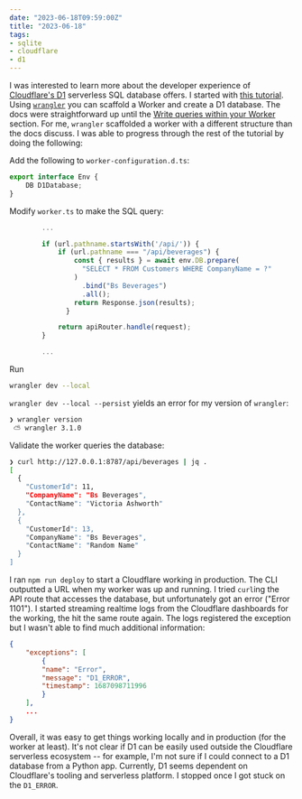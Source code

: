 ```yaml
---
date: "2023-06-18T09:59:00Z"
title: "2023-06-18"
tags:
- sqlite
- cloudflare
- d1
---
```


I was interested to learn more about the developer experience of [Cloudflare's D1](https://developers.cloudflare.com/d1) serverless SQL database offers.
I started with [this tutorial](https://developers.cloudflare.com/d1/get-started/#write-queries-within-your-worker).
Using [`wrangler`](https://developers.cloudflare.com/workers/wrangler/install-and-update/) you can scaffold a Worker and create a D1 database.
The docs were straightforward up until the [Write queries within your
Worker](https://developers.cloudflare.com/d1/get-started/#write-queries-within-your-worker) section.
For me, `wrangler` scaffolded a worker with a different structure than the docs discuss.
I was able to progress through the rest of the tutorial by doing the following:

Add the following to `worker-configuration.d.ts`:

```js
export interface Env {
    DB D1Database;
}
```

Modify `worker.ts` to make the SQL query:

```js
        ...

        if (url.pathname.startsWith('/api/')) {
            if (url.pathname === "/api/beverages") {
                const { results } = await env.DB.prepare(
                  "SELECT * FROM Customers WHERE CompanyName = ?"
                )
                  .bind("Bs Beverages")
                  .all();
                return Response.json(results);
              }

            return apiRouter.handle(request);
        }

        ...
```

Run

```sh
wrangler dev --local
```

`wrangler dev --local --persist` yields an error for my version of `wrangler`:

```sh
❯ wrangler version
 ⛅️ wrangler 3.1.0
```

Validate the worker queries the database:

```sh
❯ curl http://127.0.0.1:8787/api/beverages | jq .
[
  {
    "CustomerId": 11,
    "CompanyName": "Bs Beverages",
    "ContactName": "Victoria Ashworth"
  },
  {
    "CustomerId": 13,
    "CompanyName": "Bs Beverages",
    "ContactName": "Random Name"
  }
]
```

I ran `npm run deploy` to start a Cloudflare working in production.
The CLI outputted a URL when my worker was up and running.
I tried `curl`ing the API route that accesses the database, but unfortunately got an error ("Error 1101").
I started streaming realtime logs from the Cloudflare dashboards for the working, the hit the same route again.
The logs registered the exception but I wasn't able to find much additional information:

```json
{
    "exceptions": [
        {
        "name": "Error",
        "message": "D1_ERROR",
        "timestamp": 1687098711996
        }
    ],
    ...
}
```

Overall, it was easy to get things working locally and in production (for the worker at least).
It's not clear if D1 can be easily used outside the Cloudflare serverless ecosystem -- for example, I'm not sure if I could connect to a D1 database from a Python app.
Currently, D1 seems dependent on Cloudflare's tooling and serverless platform.
I stopped once I got stuck on the `D1_ERROR`.
